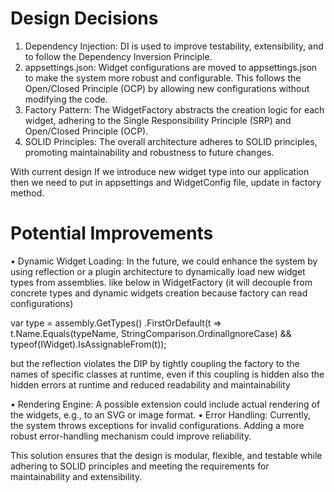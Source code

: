 ﻿Design Decisions
================

1.	Dependency Injection: DI is used to improve testability, extensibility, and to follow the Dependency Inversion Principle.
2.	appsettings.json: Widget configurations are moved to appsettings.json to make the system more robust and configurable. This follows the Open/Closed Principle (OCP) by allowing new configurations without modifying the code.
3.	Factory Pattern: The WidgetFactory abstracts the creation logic for each widget, adhering to the Single Responsibility Principle (SRP) and Open/Closed Principle (OCP).
4.	SOLID Principles: The overall architecture adheres to SOLID principles, promoting maintainability and robustness to future changes.

With current design If we introduce new widget type into our application then we need to put in appsettings and WidgetConfig file, update in factory method.

Potential Improvements
======================

• Dynamic Widget Loading: In the future, we could enhance the system by using reflection or a plugin architecture to dynamically load new widget types from assemblies.
like below in WidgetFactory (it will decouple from concrete types and dynamic widgets creation because factory can read configurations)

var type = assembly.GetTypes()
                    .FirstOrDefault(t => t.Name.Equals(typeName, StringComparison.OrdinalIgnoreCase)
                    && typeof(IWidget).IsAssignableFrom(t));
                    
but the reflection violates the DIP by tightly coupling the factory to the names of specific classes at runtime, even if this coupling is hidden also the hidden errors at runtime and reduced readability and maintainability

• Rendering Engine: A possible extension could include actual rendering of the widgets, e.g., to an SVG or image format.
• Error Handling: Currently, the system throws exceptions for invalid configurations. Adding a more robust error-handling mechanism could improve reliability.

This solution ensures that the design is modular, flexible, and testable while adhering to SOLID principles and meeting the requirements for maintainability and extensibility.